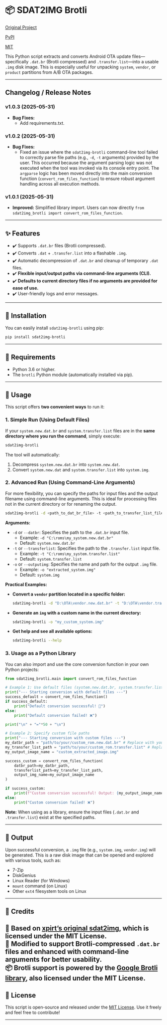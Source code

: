 # 📦 SDAT2IMG Brotli

[Original Project](https://github.com/tntapple219/sdat2img_brotli)


[PyPI](https://pypi.org/project/sdat2img-brotli/)


[MIT](https://opensource.org/licenses/MIT)


This Python script extracts and converts Android OTA update files—specifically `.dat.br` (Brotli compressed) and `.transfer.list`—into a usable `.img` disk image. This is especially useful for unpacking `system`, `vendor`, or `product` partitions from A/B OTA packages.

---
## Changelog / Release Notes
### **v1.0.3 (2025-05-31)**
* **Bug Fixes:**
    * Add requirements.txt.
### **v1.0.2 (2025-05-31)**
* **Bug Fixes:**
    * Fixed an issue where the `sdat2img-brotli` command-line tool failed to correctly parse file paths (e.g., `-d`, `-t` arguments) provided by the user. This occurred because the argument parsing logic was not executed when the tool was invoked via its console entry point. The `argparse` logic has been moved directly into the main conversion function (`convert_rom_files_function`) to ensure robust argument handling across all execution methods.

### **v1.0.1 (2025-05-31)**
* **Improved:** Simplified library import. Users can now directly `from sdat2img_brotli import convert_rom_files_function`.
-----

## ✨ Features

  * ✔️ Supports `.dat.br` files (Brotli compressed).
  * ✔️ Converts `.dat` + `.transfer.list` into a flashable `.img`.
  * ✔️ Automatic decompression of `.dat.br` and cleanup of temporary `.dat` files.
  * ✔️ **Flexible input/output paths via command-line arguments (CLI).**
  * ✔️ **Defaults to current directory files if no arguments are provided for ease of use.**
  * ✔️ User-friendly logs and error messages.

-----

## 🚀 Installation

You can easily install `sdat2img-brotli` using pip:

```bash
pip install sdat2img-brotli
```

-----

## 🔧 Requirements

  * Python 3.6 or higher.
  * The `brotli` Python module (automatically installed via pip).

-----

## 📖 Usage

This script offers **two convenient ways** to run it:

### 1\. Simple Run (Using Default Files)

If your `system.new.dat.br` and `system.transfer.list` files are in the **same directory where you run the command**, simply execute:

```bash
sdat2img-brotli
```

The tool will automatically:

1.  Decompress `system.new.dat.br` into `system.new.dat`.
2.  Convert `system.new.dat` and `system.transfer.list` into `system.img`.

### 2\. Advanced Run (Using Command-Line Arguments)

For more flexibility, you can specify the paths for input files and the output filename using command-line arguments. This is ideal for processing files not in the current directory or for renaming the output.

```bash
sdat2img-brotli -d <path_to_dat_br_file> -t <path_to_transfer_list_file> -o <output_img_name>
```

**Arguments:**

  * `-d` or `--datbr`: Specifies the path to the `.dat.br` input file.
      * Example: `-d "C:\roms\my_system.new.dat.br"`
      * Default: `system.new.dat.br`
  * `-t` or `--transferlist`: Specifies the path to the `.transfer.list` input file.
      * Example: `-t "C:\roms\my_system.transfer.list"`
      * Default: `system.transfer.list`
  * `-o` or `--outputimg`: Specifies the name and path for the output `.img` file.
      * Example: `-o "extracted_system.img"`
      * Default: `system.img`

**Practical Examples:**

  * **Convert a `vendor` partition located in a specific folder:**
    ```bash
    sdat2img-brotli -d "D:\OTA\vendor.new.dat.br" -t "D:\OTA\vendor.transfer.list" -o "vendor.img"
    ```
  * **Generate an `img` with a custom name in the current directory:**
    ```bash
    sdat2img-brotli -o "my_custom_system.img"
    ```
  * **Get help and see all available options:**
    ```bash
    sdat2img-brotli --help
    ```

### 3\. Usage as a Python Library

You can also import and use the core conversion function in your own Python projects:

```python
from sdat2img_brotli.main import convert_rom_files_function

# Example 1: Use default files (system.new.dat.br, system.transfer.list, system.img)
print("--- Starting conversion with default files ---")
success_default = convert_rom_files_function()
if success_default:
    print("Default conversion successful! 🎉")
else:
    print("Default conversion failed! ❌")

print("\n" + "="*50 + "\n")

# Example 2: Specify custom file paths
print("--- Starting conversion with custom files ---")
my_datbr_path = "path/to/your/custom_rom.new.dat.br" # Replace with your actual path
my_transfer_list_path = "path/to/your/custom_rom.transfer.list" # Replace with your actual path
my_output_image_name = "custom_extracted_image.img"

success_custom = convert_rom_files_function(
    datbr_path=my_datbr_path,
    transferlist_path=my_transfer_list_path,
    output_img_name=my_output_image_name
)

if success_custom:
    print(f"Custom conversion successful! Output: {my_output_image_name} 🎉")
else:
    print("Custom conversion failed! ❌")
```

**Note:** When using as a library, ensure the input files (`.dat.br` and `.transfer.list`) exist at the specified paths.

-----

## 📁 Output

Upon successful conversion, a `.img` file (e.g., `system.img`, `vendor.img`) will be generated. This is a raw disk image that can be opened and explored with various tools, such as:

  * 7-Zip
  * DiskGenius
  * Linux Reader (for Windows)
  * `mount` command (on Linux)
  * Other `ext4` filesystem tools on Linux

-----

## 🙏 Credits

🔗 Based on [xpirt’s original sdat2img](https://github.com/xpirt/sdat2img), which is licensed under the MIT License.  
🔧 Modified to support Brotli-compressed `.dat.br` files and enhanced with command-line arguments for better usability.  
📦 Brotli support is powered by the [Google Brotli library](https://github.com/google/brotli), also licensed under the MIT License.
-----

## 📄 License

This script is open-source and released under the [MIT License](https://opensource.org/licenses/MIT). Use it freely and feel free to contribute\!

-----
